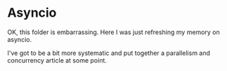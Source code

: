 # Asyncio 

OK, this folder is embarrassing.  Here I was just refreshing my memory on asyncio.

I've got to be a bit more systematic and put together a parallelism and concurrency article at some point.

